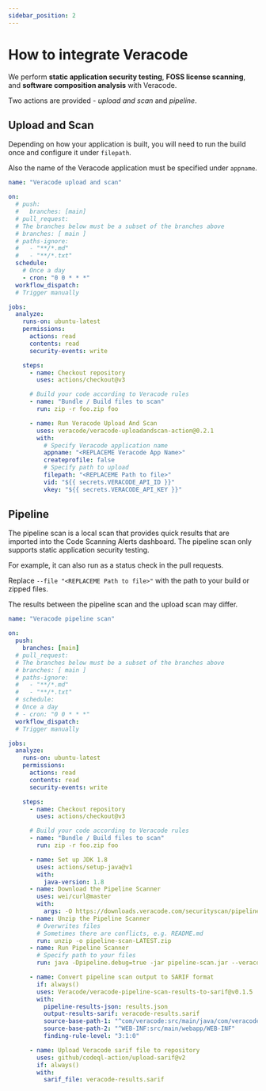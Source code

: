 ```yaml
---
sidebar_position: 2
---
```


# How to integrate Veracode

We perform **static application security testing**, **FOSS license scanning**, and **software composition analysis** with Veracode.

Two actions are provided - _upload and scan_ and _pipeline_.

## Upload and Scan

Depending on how your application is built, you will need to run the build once and configure it under `filepath`.

Also the name of the Veracode application must be specified under `appname`.

```yaml
name: "Veracode upload and scan"

on:
  # push:
  #   branches: [main]
  # pull_request:
  # The branches below must be a subset of the branches above
  # branches: [ main ]
  # paths-ignore:
  #   - "**/*.md"
  #   - "**/*.txt"
  schedule:
    # Once a day
    - cron: "0 0 * * *"
  workflow_dispatch:
  # Trigger manually

jobs:
  analyze:
    runs-on: ubuntu-latest
    permissions:
      actions: read
      contents: read
      security-events: write

    steps:
      - name: Checkout repository
        uses: actions/checkout@v3

      # Build your code according to Veracode rules
      - name: "Bundle / Build files to scan"
        run: zip -r foo.zip foo

      - name: Run Veracode Upload And Scan
        uses: veracode/veracode-uploadandscan-action@0.2.1
        with:
          # Specify Veracode application name
          appname: "<REPLACEME Veracode App Name>"
          createprofile: false
          # Specify path to upload
          filepath: "<REPLACEME Path to file>"
          vid: "${{ secrets.VERACODE_API_ID }}"
          vkey: "${{ secrets.VERACODE_API_KEY }}"
```

## Pipeline

The pipeline scan is a local scan that provides quick results that are imported into the Code Scanning Alerts dashboard. The pipeline scan only supports static application security testing.

For example, it can also run as a status check in the pull requests.

Replace `--file "<REPLACEME Path to file>"` with the path to your build or zipped files.

The results between the pipeline scan and the upload scan may differ.

```yaml
name: "Veracode pipeline scan"

on:
  push:
    branches: [main]
  # pull_request:
  # The branches below must be a subset of the branches above
  # branches: [ main ]
  # paths-ignore:
  #   - "**/*.md"
  #   - "**/*.txt"
  # schedule:
  # Once a day
  # - cron: "0 0 * * *"
  workflow_dispatch:
  # Trigger manually

jobs:
  analyze:
    runs-on: ubuntu-latest
    permissions:
      actions: read
      contents: read
      security-events: write

    steps:
      - name: Checkout repository
        uses: actions/checkout@v3

      # Build your code according to Veracode rules
      - name: "Bundle / Build files to scan"
        run: zip -r foo.zip foo

      - name: Set up JDK 1.8
        uses: actions/setup-java@v1
        with:
          java-version: 1.8
      - name: Download the Pipeline Scanner
        uses: wei/curl@master
        with:
          args: -O https://downloads.veracode.com/securityscan/pipeline-scan-LATEST.zip
      - name: Unzip the Pipeline Scanner
        # Overwrites files
        # Sometimes there are conflicts, e.g. README.md
        run: unzip -o pipeline-scan-LATEST.zip
      - name: Run Pipeline Scanner
        # Specify path to your files
        run: java -Dpipeline.debug=true -jar pipeline-scan.jar --veracode_api_id "${{secrets.VERACODE_API_ID}}" --veracode_api_key "${{secrets.VERACODE_API_KEY}}" --file "<REPLACEME Path to file>" --fail_on_severity="Very High, High" -jo true

      - name: Convert pipeline scan output to SARIF format
        if: always()
        uses: Veracode/veracode-pipeline-scan-results-to-sarif@v0.1.5
        with:
          pipeline-results-json: results.json
          output-results-sarif: veracode-results.sarif
          source-base-path-1: "^com/veracode:src/main/java/com/veracode"
          source-base-path-2: "^WEB-INF:src/main/webapp/WEB-INF"
          finding-rule-level: "3:1:0"

      - name: Upload Veracode sarif file to repository
        uses: github/codeql-action/upload-sarif@v2
        if: always()
        with:
          sarif_file: veracode-results.sarif
```
